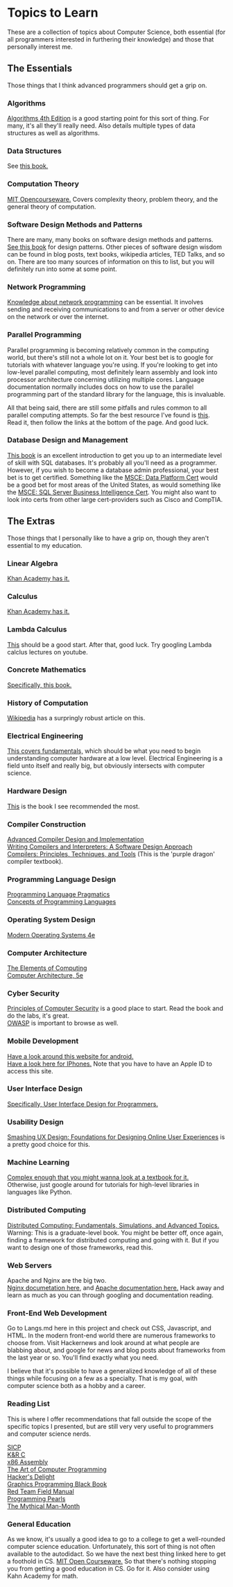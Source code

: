 # Topics to Learn
These are a collection of topics about Computer Science, both essential (for all programmers interested in furthering their knowledge) and those that personally interest me.  

## The Essentials
Those things that I think advanced programmers should get a grip on.  
### Algorithms
[Algorithms 4th Edition](https://www.amazon.com/dp/032157351X/ref=wl_it_dp_o_pC_nS_ttl?_encoding=UTF8&colid=3H1VA8G9Y8XH1&coliid=I1YLIPQEP1KJPE) is a good starting point for this sort of thing. For many, it's all they'll really need. Also details multiple types of data structures as well as algorithms.  
### Data Structures
See [this book.](https://www.amazon.com/dp/032157351X/ref=wl_it_dp_o_pC_nS_ttl?_encoding=UTF8&colid=3H1VA8G9Y8XH1&coliid=I1YLIPQEP1KJPE)  
### Computation Theory
[MIT Opencourseware.](https://ocw.mit.edu/courses/mathematics/18-404j-theory-of-computation-fall-2006/index.htm) Covers complexity theory, problem theory, and the general theory of computation.  
### Software Design Methods and Patterns
There are many, many books on software design methods and patterns.  
[See this book](https://www.amazon.com/Design-Patterns-Elements-Reusable-Object-Oriented/dp/0201633612/ref=sr_1_1?ie=UTF8&qid=1491681893&sr=8-1&keywords=design+patterns+elements+of+reusable+software) for design patterns. Other pieces of software design wisdom can be found in blog posts, text books, wikipedia articles, TED Talks, and so on. There are too many sources of information on this to list, but you will definitely run into some at some point.   
### Network Programming
[Knowledge about network programming](http://beej.us/guide/bgnet/) can be essential. It involves sending and receiving communications to and from a server or other device on the network or over the internet.  
### Parallel Programming
Parallel programming is becoming relatively common in the computing world, but there's still not a whole lot on it. Your best bet is to google for tutorials with whatever language you're using. If you're looking to get into low-level parallel computing, most definitely learn assembly and look into processor architecture concerning utilizing multiple cores. Language documentation normally includes docs on how to use the parallel programming part of the standard library for the language, this is invaluable.  
  
All that being said, there are still some pitfalls and rules common to all parallel computing attempts. So far the best resource I've found is [this](http://web.eecs.umich.edu/~qstout/parallel.html). Read it, then follow the links at the bottom of the page. And good luck.  
### Database Design and Management
[This book](https://www.amazon.com/Murachs-Server-Developers-Training-Reference/dp/1890774693/ref=sr_1_1?ie=UTF8&qid=1491682780&sr=8-1&keywords=SQL+Server+2012+textbook) is an excellent introduction to get you up to an intermediate level of skill with SQL databases. It's probably all you'll need as a programmer. However, if you wish to become a database admin professional, your best bet is to get certified. Something like the [MSCE: Data Platform Cert](https://www.microsoft.com/en-us/learning/mcse-sql-data-platform.aspx) would be a good bet for most areas of the United States, as would something like the [MSCE: SQL Server Business Intelligence Cert](https://www.microsoft.com/en-us/learning/mcse-sql-business-intelligence.aspx). You might also want to look into certs from other large cert-providers such as Cisco and CompTIA.

## The Extras
Those things that I personally like to have a grip on, though they aren't essential to my education.  
### Linear Algebra
[Khan Academy has it.](https://www.khanacademy.org/math/linear-algebra)  
### Calculus
[Khan Academy has it.](https://www.khanacademy.org/math/calculus-home)  
### Lambda Calculus
[This](https://www.utdallas.edu/~gupta/courses/apl/lambda.pdf) should be a good start. After that, good luck. Try googling Lambda calclus lectures on youtube.  
### Concrete Mathematics
[Specifically, this book.](https://www.amazon.com/dp/0201558025/ref=wl_it_dp_o_pC_nS_ttl?_encoding=UTF8&colid=3H1VA8G9Y8XH1&coliid=I3GOFOCRW4FQQ0)  
### History of Computation
[Wikipedia](https://en.wikipedia.org/wiki/History_of_computing) has a surpringly robust article on this.  
### Electrical Engineering
[This covers fundamentals,](https://www.amazon.com/dp/1111128537/ref=wl_it_dp_o_pd_S_ttl?_encoding=UTF8&colid=3H1VA8G9Y8XH1&coliid=I1196IUVK1ABHU) which should be what you need to begin understanding computer hardware at a low level. Electrical Engineering is a field unto itself and really big, but obviously intersects with computer science.  
### Hardware Design
[This](https://www.amazon.com/dp/012383872X/ref=wl_it_dp_o_pC_nS_ttl?_encoding=UTF8&colid=3H1VA8G9Y8XH1&coliid=I3VVBN46KFZVZN) is the book I see recommended the most.  
### Compiler Construction
[Advanced Compiler Design and Implementation](https://www.amazon.com/dp/1558603204/ref=wl_it_dp_o_pC_nS_ttl?_encoding=UTF8&colid=3H1VA8G9Y8XH1&coliid=I2SMKH5Q8K1O3A)  
[Writing Compilers and Interpreters: A Software Design Approach](https://www.amazon.com/dp/0470177071/ref=wl_it_dp_o_pd_S_ttl?_encoding=UTF8&colid=3H1VA8G9Y8XH1&coliid=I3D540H0DBFSTR)  
[Compilers: Principles, Techniques, and Tools](https://www.amazon.com/dp/0321486811/ref=wl_it_dp_o_pC_nS_ttl?_encoding=UTF8&colid=3H1VA8G9Y8XH1&coliid=I4Y5NW8WCPZAY)  (This is the 'purple dragon' compiler textbook).  
### Programming Language Design
[Programming Language Pragmatics](https://www.amazon.com/dp/0123745144/ref=wl_it_dp_o_pC_S_ttl?_encoding=UTF8&colid=3H1VA8G9Y8XH1&coliid=IBO80H0VDWGLF)  
[Concepts of Programming Languages](https://www.amazon.com/dp/0131395319/ref=wl_it_dp_o_pC_S_ttl?_encoding=UTF8&colid=3H1VA8G9Y8XH1&coliid=I1DQ0PBUTYSBC1)  
### Operating System Design
[Modern Operating Systems 4e](https://www.amazon.com/dp/013359162X/ref=wl_it_dp_o_pC_nS_ttl?_encoding=UTF8&colid=3H1VA8G9Y8XH1&coliid=IJUBLKAN9CFR0)  
### Computer Architecture
[The Elements of Computing](https://www.amazon.com/dp/0262640686/ref=wl_it_dp_o_pd_nS_ttl?_encoding=UTF8&colid=3H1VA8G9Y8XH1&coliid=I1MTGF2NN8FLY9)  
[Computer Architecture, 5e](https://www.amazon.com/dp/012383872X/ref=wl_it_dp_o_pC_nS_ttl?_encoding=UTF8&colid=3H1VA8G9Y8XH1&coliid=I3VVBN46KFZVZN)  
### Cyber Security
[Principles of Computer Security](https://www.amazon.com/Principles-Computer-Security-Official-Comptia/dp/0071835970) is a good place to start. Read the book and do the labs, it's great.   
[OWASP](https://www.owasp.org/index.php/Main_Page) is important to browse as well.   
### Mobile Development
[Have a look around this website for android.](https://developer.android.com/index.html)  
[Have a look here for IPhones.](https://idmsa.apple.com/IDMSWebAuth/login?appIdKey=891bd3417a7776362562d2197f89480a8547b108fd934911bcbea0110d07f757&path=%2Fdownload%2F&rv=1) Note that you have to have an Apple ID to access this site.  
### User Interface Design
[Specifically, User Interface Design for Programmers.](https://www.amazon.com/Interface-Design-Programmers-Avram-Spolsky/dp/1893115941)  
### Usability Design
[Smashing UX Design: Foundations for Designing Online User Experiences](https://www.amazon.com/Smashing-Design-Foundations-Designing-Experiences/dp/0470666854) is a pretty good choice for this.  
### Machine Learning
[Complex enough that you might wanna look at a textbook for it.](https://mitpress.mit.edu/books/introduction-machine-learning)  
Otherwise, just google around for tutorials for high-level libraries in languages like Python.
### Distributed Computing
[Distributed Computing: Fundamentals, Simulations, and Advanced Topics.](https://www.amazon.com/Distributed-Computing-Fundamentals-Simulations-Advanced/dp/0471453242) Warning: This is a graduate-level book. You might be better off, once again, finding a framework for distributed computing and going with it. But if you want to design one of those frameworks, read this.  
### Web Servers
Apache and Nginx are the big two.  
[Nginx documetation here](http://nginx.org/en/docs/), and [Apache documentation here.](https://httpd.apache.org/docs/) Hack away and learn as much as you can through googling and documentation reading.  
### Front-End Web Development
Go to Langs.md here in this project and check out CSS, Javascript, and HTML. In the modern front-end world there are numerous frameworks to choose from. Visit Hackernews and look around at what people are blabbing about, and google for news and blog posts about frameworks from the last year or so. You'll find exactly what you need. 


I believe that it's possible to have a generalized knowledge of all of these things while focusing on a few as a specialty. That is my goal, with computer science both as a hobby and a career.

### Reading List
This is where I offer recommendations that fall outside the scope of the specific topics I presented, but are still very very useful to programmers and computer science nerds.  
  
[SICP](https://www.amazon.com/dp/0262510871/ref=wl_it_dp_o_pC_nS_ttl?_encoding=UTF8&colid=3H1VA8G9Y8XH1&coliid=I1IFSE3M2FPGSI)  
[K&R C](https://www.amazon.com/dp/0131103628/ref=wl_it_dp_o_pd_nS_ttl?_encoding=UTF8&colid=3H1VA8G9Y8XH1&coliid=I17RG9XLBJX9ZZ)  
[x86 Assembly](https://www.amazon.com/dp/0133769402/ref=wl_it_dp_o_pC_S_ttl?_encoding=UTF8&colid=3H1VA8G9Y8XH1&coliid=IUSPBF2NKGNVP)  
[The Art of Computer Programming](https://www.amazon.com/dp/0321751043/ref=wl_it_dp_o_pC_nS_ttl?_encoding=UTF8&colid=3H1VA8G9Y8XH1&coliid=I3AIRMJI207RJ1)  
[Hacker's Delight](https://www.amazon.com/dp/0321842685/ref=wl_it_dp_o_pC_nS_ttl?_encoding=UTF8&colid=3H1VA8G9Y8XH1&coliid=I1EUNMPGN9TCFL)  
[Graphics Programming Black Book](https://github.com/jagregory/abrash-black-book)  
[Red Team Field Manual](https://www.amazon.com/Rtfm-Red-Team-Field-Manual/dp/1494295504/ref=sr_1_1?ie=UTF8&qid=1501595098&sr=8-1&keywords=red+team+field+manual)  
[Programming Pearls](https://www.amazon.com/dp/0201657880/_encoding=UTF8?coliid=I19Y8RT9QU1AO2&colid=3H1VA8G9Y8XH1)  
[The Mythical Man-Month](https://www.amazon.com/dp/0201657880/_encoding=UTF8?coliid=I19Y8RT9QU1AO2&colid=3H1VA8G9Y8XH1)  


### General Education
As we know, it's usually a good idea to go to a college to get a well-rounded computer science education. Unfortunately, this sort of thing is not often available to the autodidact. So we have the next best thing linked here to get a foothold in CS.
[MIT Open Courseware.](https://ocw.mit.edu/index.htm) So that there's nothing stopping you from getting a good education in CS. Go for it. Also consider using Kahn Academy for math.
